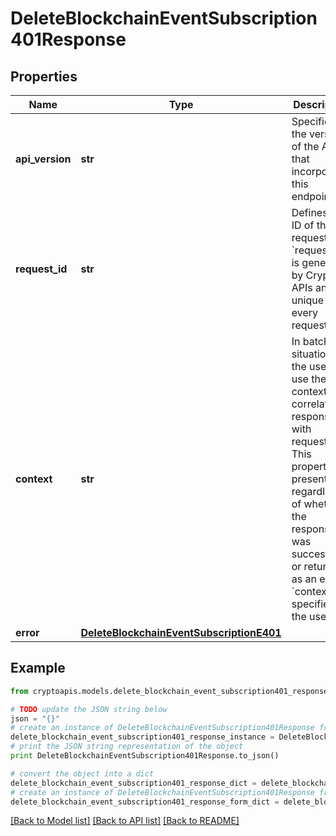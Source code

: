 # DeleteBlockchainEventSubscription401Response


## Properties
Name | Type | Description | Notes
------------ | ------------- | ------------- | -------------
**api_version** | **str** | Specifies the version of the API that incorporates this endpoint. | 
**request_id** | **str** | Defines the ID of the request. The &#x60;requestId&#x60; is generated by Crypto APIs and it&#39;s unique for every request. | 
**context** | **str** | In batch situations the user can use the context to correlate responses with requests. This property is present regardless of whether the response was successful or returned as an error. &#x60;context&#x60; is specified by the user. | [optional] 
**error** | [**DeleteBlockchainEventSubscriptionE401**](DeleteBlockchainEventSubscriptionE401.md) |  | 

## Example

```python
from cryptoapis.models.delete_blockchain_event_subscription401_response import DeleteBlockchainEventSubscription401Response

# TODO update the JSON string below
json = "{}"
# create an instance of DeleteBlockchainEventSubscription401Response from a JSON string
delete_blockchain_event_subscription401_response_instance = DeleteBlockchainEventSubscription401Response.from_json(json)
# print the JSON string representation of the object
print DeleteBlockchainEventSubscription401Response.to_json()

# convert the object into a dict
delete_blockchain_event_subscription401_response_dict = delete_blockchain_event_subscription401_response_instance.to_dict()
# create an instance of DeleteBlockchainEventSubscription401Response from a dict
delete_blockchain_event_subscription401_response_form_dict = delete_blockchain_event_subscription401_response.from_dict(delete_blockchain_event_subscription401_response_dict)
```
[[Back to Model list]](../README.md#documentation-for-models) [[Back to API list]](../README.md#documentation-for-api-endpoints) [[Back to README]](../README.md)


